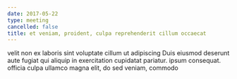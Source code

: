 ```yaml
---
date: 2017-05-22
type: meeting
cancelled: false
title: et veniam, proident, culpa reprehenderit cillum occaecat
---
```

velit non ex laboris sint voluptate cillum ut adipiscing Duis eiusmod deserunt aute fugiat qui aliquip in exercitation cupidatat pariatur. ipsum consequat. officia culpa ullamco magna elit, do sed veniam, commodo